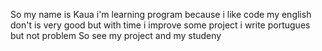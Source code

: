 So my name is Kaua i'm learning program because i like code
my english don't is very good but with time i improve
some project i write portugues but not problem
So see my project and my studeny
